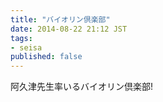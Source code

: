 ```yaml
---
title: "バイオリン倶楽部"
date: 2014-08-22 21:12 JST
tags:
- seisa
published: false
---
```

阿久津先生率いるバイオリン倶楽部!